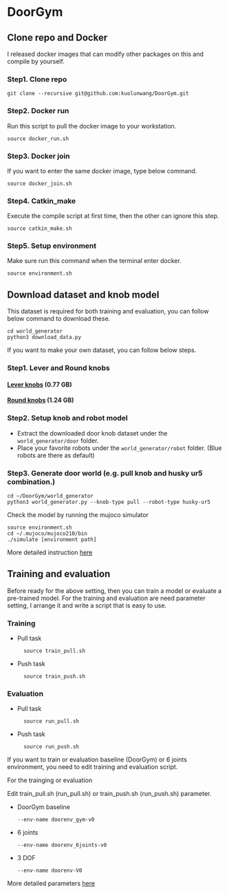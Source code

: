 # DoorGym

## Clone repo and Docker

I released docker images that can modify other packages on this and compile by yourself.

### Step1. Clone repo

```
git clone --recursive git@github.com:kuolunwang/DoorGym.git
```

### Step2. Docker run

Run this script to pull the docker image to your workstation.

```
source docker_run.sh
```

### Step3. Docker join

If you want to enter the same docker image, type below command.

```
source docker_join.sh
```

### Step4. Catkin_make

Execute the compile script at first time, then the other can ignore this step. 

```
source catkin_make.sh
```

### Step5. Setup environment

Make sure run this command when the terminal enter docker.

```
source environment.sh
```

## Download dataset and knob model

This dataset is required for both training and evaluation, you can follow below command to download these. 

```
cd world_generator
python3 download_data.py
```

If you want to make your own dataset, you can follow below steps.

### Step1. Lever and Round knobs

#### [Lever knobs](https://github.com/PSVL/DoorGym/releases/download/v1.0/leverknobs.tar.gz) (0.77 GB)
#### [Round knobs](https://github.com/PSVL/DoorGym/releases/download/v1.0/roundknobs.tar.gz) (1.24 GB)

### Step2. Setup knob and robot model

* Extract the downloaded door knob dataset under the `world_generator/door` folder.
* Place your favorite robots under the `world_generator/robot` folder. (Blue robots are there as default)

### Step3. Generate door world (e.g. pull knob and husky ur5 combination.)

```
cd ~/DoorGym/world_generator
python3 world_generator.py --knob-type pull --robot-type husky-ur5
```

Check the model by running the mujoco simulator

```
source environment.sh
cd ~/.mujoco/mujoco210/bin
./simulate [environment path]
```

More detailed instruction [here](./world_generator)

## Training and evaluation

Before ready for the above setting, then you can train a model or evaluate a pre-trained model. For the training and evaluation are need parameter setting, I arrange it and write a script that is easy to use.

### Training

* Pull task

  ```
    source train_pull.sh
  ```

* Push task

  ```
    source train_push.sh
  ```

### Evaluation

* Pull task

  ```
    source run_pull.sh
  ```

* Push task

  ```
    source run_push.sh
  ```

If you want to train or evaluation baseline (DoorGym) or 6 joints environment, you need to edit training and evaluation script.

For the trainging or evaluation

  Edit train_pull.sh (run_pull.sh) or train_push.sh (run_push.sh) parameter.

  * DoorGym baseline
  
    ```
    --env-name doorenv_gym-v0
    ```

  * 6 joints
  
    ```
    --env-name doorenv_6joints-v0
    ```

  * 3 DOF

    ```
    --env-name doorenv-V0
    ```

More detailed parameters [here](https://github.com/ARG-NCTU/curl_navi/blob/master/04_DoorGym.ipynb)

